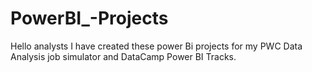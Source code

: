 # PowerBI_-Projects
 Hello analysts I have created these power Bi projects for my PWC Data Analysis job simulator and DataCamp Power BI Tracks.
